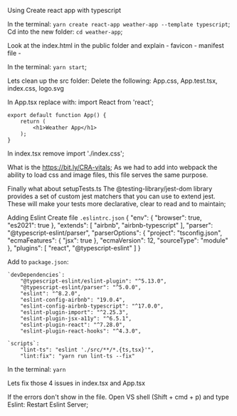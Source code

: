 Using Create react app with typescript

In the terminal: `yarn create react-app weather-app --template typescript`;
Cd into the new folder: `cd weather-app`;

Look at the index.html in the public folder and explain
    - favicon
    - manifest file
    - <div id="root"></div>

In the terminal: `yarn start`;

Lets clean up the src folder:
    Delete the following: App.css, App.test.tsx, index.css, logo.svg

In App.tsx replace with:
    import React from 'react';

    export default function App() {
        return (
            <h1>Weather App</h1>
        );
    }

In index.tsx remove import './index.css';

What is the https://bit.ly/CRA-vitals;
As we had to add into webpack the ability to load css and image files, this file serves the same purpose. 

Finally what about setupTests.ts
The @testing-library/jest-dom library provides a set of custom jest matchers that you can use to extend jest. These will make your tests more declarative, clear to read and to maintain;

Adding Eslint
Create file `.eslintrc.json`
    {
        "env": {
            "browser": true,
            "es2021": true
        },
        "extends": [
            "airbnb",
            "airbnb-typescript"
        ],
        "parser": "@typescript-eslint/parser",
        "parserOptions": {
            "project": "tsconfig.json",
            "ecmaFeatures": {
                "jsx": true
            },
            "ecmaVersion": 12,
            "sourceType": "module"
        },
        "plugins": [
            "react",
            "@typescript-eslint"
        ]
    }

Add to `package.json`:

    `devDependencies`:
        "@typescript-eslint/eslint-plugin": "^5.13.0",
        "@typescript-eslint/parser": "^5.0.0",
        "eslint": "^8.2.0",
        "eslint-config-airbnb": "19.0.4",
        "eslint-config-airbnb-typescript": "^17.0.0",
        "eslint-plugin-import": "^2.25.3",
        "eslint-plugin-jsx-a11y": "^6.5.1",
        "eslint-plugin-react": "^7.28.0",
        "eslint-plugin-react-hooks": "^4.3.0",

    `scripts`:
        "lint-ts": "eslint './src/**/*.{ts,tsx}'",
        "lint:fix": "yarn run lint-ts --fix"

In the terminal: `yarn`

Lets fix those 4 issues in index.tsx and App.tsx

If the errors don't show in the file. Open VS shell (Shift + cmd + p) and type Eslint: Restart Eslint Server;
